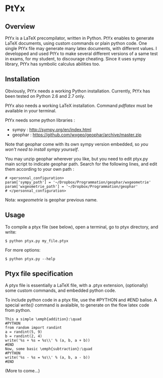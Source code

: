 PtYx
====

Overview
--------
PtYx is a LaTeX precompilator, written in Python.
PtYx enables to generate LaTeX documents, using custom commands or plain python code.
One single PtYx file may generate many latex documents, with different values.
I developped and used PtYx to make several different versions of a same test in exams,
for my student, to discourage cheating.
Since it uses sympy library, PtYx has symbolic calculus abilities too.

Installation
------------
Obviously, PtYx needs a working Python installation.
Currently, PtYx has been tested on Python 2.6 and 2.7 only.

PtYx also needs a working LaTeX installation. Command *pdflatex* must be available in your terminal.

PtYx needs some python libraries :
* sympy : http://sympy.org/en/index.html
* geophar : https://github.com/wxgeo/geophar/archive/master.zip

Note that geophar come with its own sympy version embedded, so *you won't need to install sympy yourself*.

You may unzip geophar wherever you like, but you need to edit ptyx.py main script to indicate geophar path.
Search for the following lines, and edit them according to your own path :

    # <personnal_configuration>
    param['sympy_path'] = '~/Dropbox/Programmation/geophar/wxgeometrie'
    param['wxgeometrie_path'] = '~/Dropbox/Programmation/geophar'
    # </personnal_configuration>

Nota: *wxgeometrie* is geophar previous name.

Usage
-----

To compile a ptyx file (see below), open a terminal, go to ptyx directory, and write:

    $ python ptyx.py my_file.ptyx

For more options:

    $ python ptyx.py --help


Ptyx file specification
-----------------------
A ptyx file is essentially a LaTeX file, with a .ptyx extension, (optionally) some custom commands, and embedded python code.

To include python code in a ptyx file, use the #PYTHON and #END balise.
A special *write()* command is avalaible, to generate on the flow latex code from python.

    This a simple \emph{addition}:\quad
    #PYTHON
    from random import randint
    a = randint(5, 9)
    b = randint(2, 4)
    write('%s + %s = %s\\' % (a, b, a + b))
    #END
    Now, some basic \emph{subtraction}:\quad
    #PYTHON
    write('%s - %s = %s\\' % (a, b, a - b))
    #END



(More to come...)
